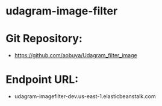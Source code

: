 # udagram-image-filter

# Git Repository:
- https://github.com/aobuya/Udagram_filter_image
 
# Endpoint URL: 
- udagram-imagefilter-dev.us-east-1.elasticbeanstalk.com
